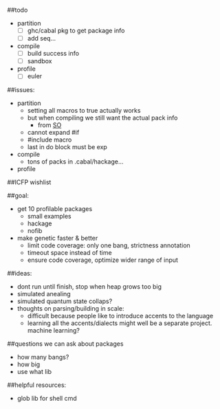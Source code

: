##todo
- partition
  - [ ] ghc/cabal pkg to get package info
  - [ ] add seq...
- compile
  - [ ] build success info 
  - [ ] sandbox
- profile
  - [ ] euler

##issues: 
- partition
  - setting all macros to true actually works
  - but when compiling we still want the actual pack info
    - from [SO](http://stackoverflow.com/questions/31343246/get-package-version-to-cpp/31343829#31343829)
  - cannot expand #if
  - #include macro
  - last in do block must be exp
- compile
  - tons of packs in .cabal/hackage...
- profile

##ICFP wishlist

##goal: 
- get 10 profilable packages
  - small examples
  - hackage
  - nofib
- make genetic faster & better
  - limit code coverage: only one bang, strictness annotation
  - timeout space instead of time
  - ensure code coverage, optimize wider range of input

##ideas: 
- dont run until finish, stop when heap grows too big
- simulated anealing
- simulated quantum state collaps?
- thoughts on parsing/building in scale: 
  - difficult because people like to introduce accents to the language
  - learning all the accents/dialects might well be a separate project. machine learning?

##questions we can ask about packages
- how many bangs?
- how big
- use what lib

##helpful resources:
- glob lib for shell cmd
